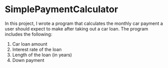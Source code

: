 # SimplePaymentCalculator

In this project, I wrote a program that calculates the monthly car payment a user should expect to make after taking out a car loan. The program includes the following:

1. Car loan amount
1. Interest rate of the loan
1. Length of the loan (in years)
1. Down payment

